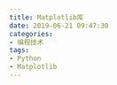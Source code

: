 ```yaml
---
title: Matplotlib库
date: 2019-06-21 09:47:30
categories: 
- 编程技术
tags: 
- Python
- Matplotlib
---
```

